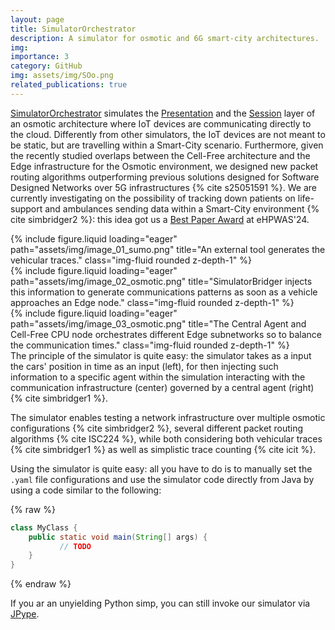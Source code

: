```yaml
---
layout: page
title: SimulatorOrchestrator
description: A simulator for osmotic and 6G smart-city architectures.
img:
importance: 3
category: GitHub
img: assets/img/SOo.png
related_publications: true
---
```


[SimulatorOrchestrator](https://github.com/LogDS/SimulatorOrchestrator) simulates the [Presentation](https://en.wikipedia.org/wiki/Presentation_layer) and the [Session](https://en.wikipedia.org/wiki/Session_layer) layer of an osmotic architecture where IoT devices are communicating directly to the cloud. Differently from other simulators, the IoT devices are not meant to be static, but are travelling within a Smart-City scenario. Furthermore, given the recently studied overlaps between the Cell-Free architecture and the Edge infrastructure for the Osmotic environment, we designed new packet routing algorithms outperforming previous solutions designed for Software Designed Networks over 5G infrastructures {% cite s25051591 %}. We are currently investigating on the possibility of tracking down patients on life-support and ambulances sending data within a Smart-City environment {% cite simbridger2 %}: this idea got us a [Best Paper Award](https://www.ehpwas.org/program.html) at eHPWAS'24.

<div class="row">
    <div class="col-sm mt-3 mt-md-0">
        {% include figure.liquid loading="eager" path="assets/img/image_01_sumo.png" title="An external tool generates the vehicular traces." class="img-fluid rounded z-depth-1" %}
    </div>
    <div class="col-sm mt-3 mt-md-0">
        {% include figure.liquid loading="eager" path="assets/img/image_02_osmotic.png" title="SimulatorBridger injects this information to generate communications patterns as soon as a vehicle approaches an Edge node." class="img-fluid rounded z-depth-1" %}
    </div>
    <div class="col-sm mt-3 mt-md-0">
        {% include figure.liquid loading="eager" path="assets/img/image_03_osmotic.png" title="The Central Agent and Cell-Free CPU node orchestrates different Edge subnetworks so to balance the communication times." class="img-fluid rounded z-depth-1" %}
    </div>
</div>
<div class="caption">
    The principle of the simulator is quite easy: the simulator takes as a input the cars' position in time as an input (left), for then injecting such information to a specific agent within the simulation interacting with the communication infrastructure (center) governed by a central agent (right)  {% cite simbridger1 %}.
</div>

The simulator enables testing a network infrastructure over multiple osmotic configurations {% cite simbridger2 %}, several different packet routing algorithms {% cite ISC224 %}, while both considering both vehicular traces {% cite simbridger1 %} as well as simplistic trace counting {% cite icit %}.

Using the simulator is quite easy: all you have to do is to manually set the ```.yaml``` file configurations and use the simulator code directly from Java by using a code similar to the following:

{% raw %}

```java
class MyClass {
	public static void main(String[] args) {
           // TODO
	}
}
```

{% endraw %}


If you ar an unyielding Python simp, you can still invoke our simulator via [JPype](https://jpype.readthedocs.io/en/latest/).
